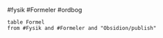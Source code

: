 #fysik #Formeler #ordbog 
``` dataview
table Formel
from #Fysik and #Formeler and "Obsidion/publish"
```
